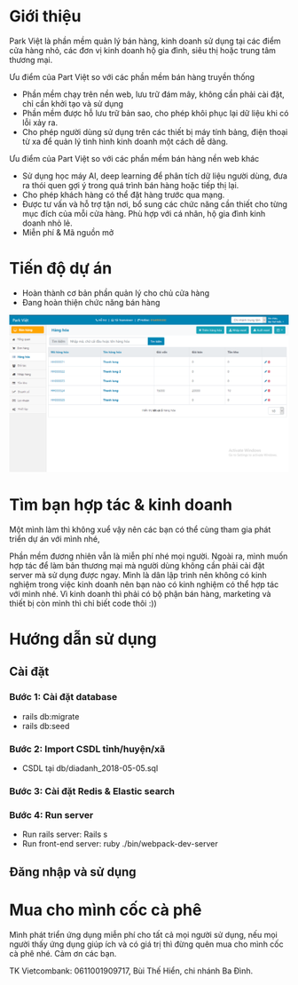 # Giới thiệu
Park Việt là phần mềm quản lý bán hàng, kinh doanh sử dụng tại các điểm cửa hàng nhỏ, các đơn vị kinh doanh hộ gia đình, siêu thị hoặc trung tâm thương mại.

Ưu điểm của Part Việt so với các phần mềm bán hàng truyền thống
- Phần mềm chạy trên nền web, lưu trữ đám mây, không cần phải cài đặt, chỉ cần khởi tạo và sử dụng
- Phần mềm được hỗ lưu trữ bản sao, cho phép khôi phục lại dữ liệu khi có lỗi xảy ra.
- Cho phép người dùng sử dụng trên các thiết bị máy tính bảng, điện thoại từ xa để quản lý tình hình kinh doanh một cách dễ dàng. 

Ưu điểm của Part Việt so với các phần mềm bán hàng nền web khác
- Sử dụng học máy AI, deep learning để phân tích dữ liệu người dùng, đưa ra thói quen gợi ý trong quá trình bán hàng hoặc tiếp thị lại.
- Cho phép khách hàng có thể đặt hàng trước qua mạng.    
- Được tư vấn và hỗ trợ tận nơi, bổ sung các chức năng cần thiết cho từng mục đích của mỗi cửa hàng. Phù hợp với cá nhân, hộ gia đình kinh doanh nhỏ lẻ.  
- Miễn phí & Mã nguồn mở

# Tiến độ dự án
- Hoàn thành cơ bản phần quản lý cho chủ cửa hàng
- Đang hoàn thiện chức năng bán hàng

![QuanLy](screenshots/quanly.png)

# Tìm bạn hợp tác & kinh doanh
Một mình làm thì không xuể vậy nên các bạn có thể cùng tham gia phát triển dự án với mình nhé,

Phần mềm đương nhiên vẫn là miễn phí nhé mọi người. Ngoài ra, mình muốn hợp tác để làm bản thương mại mà người dùng không cần phải cài đặt server mà sử dụng được ngay. Mình là dân lập trình nên không có kinh nghiệm trong việc kinh doanh nên bạn nào có kinh nghiệm có thể hợp tác với mình nhé. Vì kinh doanh thì phải có bộ phận bán hàng, marketing và thiết bị còn mình thì chỉ biết code thôi :)) 

# Hướng dẫn sử dụng
## Cài đặt
### Bước 1: Cài đặt database
 - rails db:migrate
 - rails db:seed
### Bước 2: Import CSDL tỉnh/huyện/xã
 - CSDL tại db/diadanh_2018-05-05.sql
### Bước 3: Cài đặt Redis & Elastic search

### Bước 4: Run server
- Run rails server: Rails s
- Run front-end server: ruby ./bin/webpack-dev-server
 
## Đăng nhập và sử dụng

# Mua cho mình cốc cà phê
Mình phát triển ứng dụng miễn phí cho tất cả mọi người sử dụng, nếu mọi người thấy ứng dụng giúp ích và có giá trị thì đừng quên mua cho mình cốc cà phê nhé. Cảm ơn các bạn.

TK Vietcombank: 0611001909717, Bùi Thế Hiển, chi nhánh Ba Đình.
